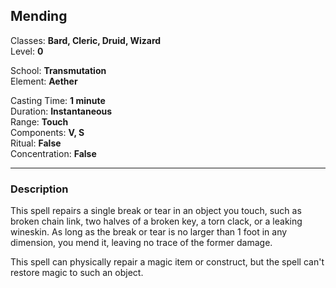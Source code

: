 ## Mending

Classes: **Bard, Cleric, Druid, Wizard**  
Level: **0**  

School: **Transmutation**  
Element: **Aether**  

Casting Time: **1 minute**  
Duration: **Instantaneous**  
Range: **Touch**  
Components: **V, S**  
Ritual: **False**  
Concentration: **False**  

------

### Description

This spell repairs a single break or tear in an object you touch, such as broken chain link, two halves of a broken key, a torn clack, or a leaking wineskin. As long as the break or tear is no larger than 1 foot in any dimension, you mend it, leaving no trace of the former damage.

This spell can physically repair a magic item or construct, but the spell can't restore magic to such an object.